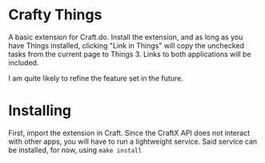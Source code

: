 # Crafty Things

A basic extension for Craft.do. Install the extension, and as long as you have Things installed, clicking "Link in Things" will copy the unchecked tasks from the current page to Things 3. Links to both applications will be included.

I am quite likely to refine the feature set in the future.

# Installing

First, import the extension in Craft. Since the CraftX API does not interact with other apps, you will have to run a lightweight service. Said service can be installed, for now, using `make install`
